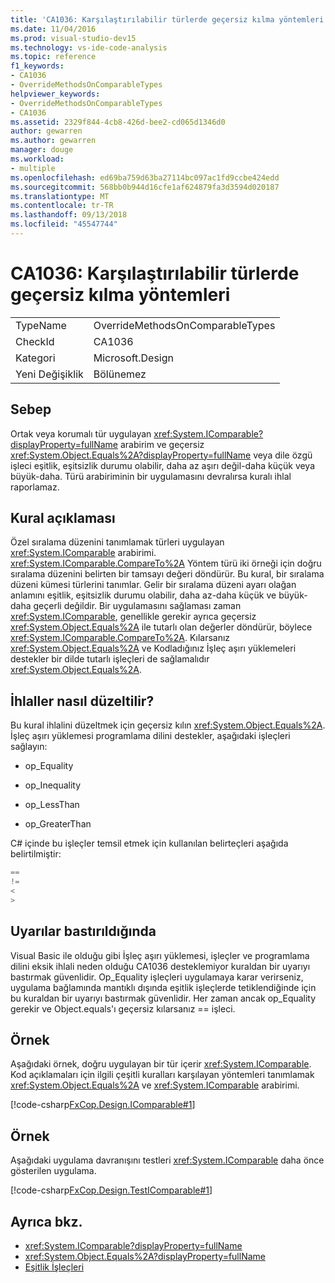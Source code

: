 ```yaml
---
title: 'CA1036: Karşılaştırılabilir türlerde geçersiz kılma yöntemleri'
ms.date: 11/04/2016
ms.prod: visual-studio-dev15
ms.technology: vs-ide-code-analysis
ms.topic: reference
f1_keywords:
- CA1036
- OverrideMethodsOnComparableTypes
helpviewer_keywords:
- OverrideMethodsOnComparableTypes
- CA1036
ms.assetid: 2329f844-4cb8-426d-bee2-cd065d1346d0
author: gewarren
ms.author: gewarren
manager: douge
ms.workload:
- multiple
ms.openlocfilehash: ed69ba759d63ba27114bc097ac1fd9ccbe424edd
ms.sourcegitcommit: 568bb0b944d16cfe1af624879fa3d3594d020187
ms.translationtype: MT
ms.contentlocale: tr-TR
ms.lasthandoff: 09/13/2018
ms.locfileid: "45547744"
---
```

# <a name="ca1036-override-methods-on-comparable-types"></a>CA1036: Karşılaştırılabilir türlerde geçersiz kılma yöntemleri

|||
|-|-|
|TypeName|OverrideMethodsOnComparableTypes|
|CheckId|CA1036|
|Kategori|Microsoft.Design|
|Yeni Değişiklik|Bölünemez|

## <a name="cause"></a>Sebep
 Ortak veya korumalı tür uygulayan <xref:System.IComparable?displayProperty=fullName> arabirim ve geçersiz <xref:System.Object.Equals%2A?displayProperty=fullName> veya dile özgü işleci eşitlik, eşitsizlik durumu olabilir, daha az aşırı değil-daha küçük veya büyük-daha. Türü arabiriminin bir uygulamasını devralırsa kuralı ihlal raporlamaz.

## <a name="rule-description"></a>Kural açıklaması

Özel sıralama düzenini tanımlamak türleri uygulayan <xref:System.IComparable> arabirimi. <xref:System.IComparable.CompareTo%2A> Yöntem türü iki örneği için doğru sıralama düzenini belirten bir tamsayı değeri döndürür. Bu kural, bir sıralama düzeni kümesi türlerini tanımlar. Gelir bir sıralama düzeni ayarı olağan anlamını eşitlik, eşitsizlik durumu olabilir, daha az-daha küçük ve büyük-daha geçerli değildir. Bir uygulamasını sağlaması zaman <xref:System.IComparable>, genellikle gerekir ayrıca geçersiz <xref:System.Object.Equals%2A> ile tutarlı olan değerler döndürür, böylece <xref:System.IComparable.CompareTo%2A>. Kılarsanız <xref:System.Object.Equals%2A> ve Kodladığınız İşleç aşırı yüklemeleri destekler bir dilde tutarlı işleçleri de sağlamalıdır <xref:System.Object.Equals%2A>.

## <a name="how-to-fix-violations"></a>İhlaller nasıl düzeltilir?

Bu kural ihlalini düzeltmek için geçersiz kılın <xref:System.Object.Equals%2A>. İşleç aşırı yüklemesi programlama dilini destekler, aşağıdaki işleçleri sağlayın:

- op_Equality

- op_Inequality

- op_LessThan

- op_GreaterThan

C# içinde bu işleçler temsil etmek için kullanılan belirteçleri aşağıda belirtilmiştir:

```csharp
==
!=
<
>
```

## <a name="when-to-suppress-warnings"></a>Uyarılar bastırıldığında
 Visual Basic ile olduğu gibi İşleç aşırı yüklemesi, işleçler ve programlama dilini eksik ihlali neden olduğu CA1036 desteklemiyor kuraldan bir uyarıyı bastırmak güvenlidir. Op_Equality işleçleri uygulamaya karar verirseniz, uygulama bağlamında mantıklı dışında eşitlik işleçlerde tetiklendiğinde için bu kuraldan bir uyarıyı bastırmak güvenlidir. Her zaman ancak op_Equality gerekir ve Object.equals'ı geçersiz kılarsanız == işleci.

## <a name="example"></a>Örnek
 Aşağıdaki örnek, doğru uygulayan bir tür içerir <xref:System.IComparable>. Kod açıklamaları için ilgili çeşitli kuralları karşılayan yöntemleri tanımlamak <xref:System.Object.Equals%2A> ve <xref:System.IComparable> arabirimi.

 [!code-csharp[FxCop.Design.IComparable#1](../code-quality/codesnippet/CSharp/ca1036-override-methods-on-comparable-types_1.cs)]

## <a name="example"></a>Örnek
 Aşağıdaki uygulama davranışını testleri <xref:System.IComparable> daha önce gösterilen uygulama.

 [!code-csharp[FxCop.Design.TestIComparable#1](../code-quality/codesnippet/CSharp/ca1036-override-methods-on-comparable-types_2.cs)]

## <a name="see-also"></a>Ayrıca bkz.

- <xref:System.IComparable?displayProperty=fullName>
- <xref:System.Object.Equals%2A?displayProperty=fullName>
- [Eşitlik İşleçleri](/dotnet/standard/design-guidelines/equality-operators)